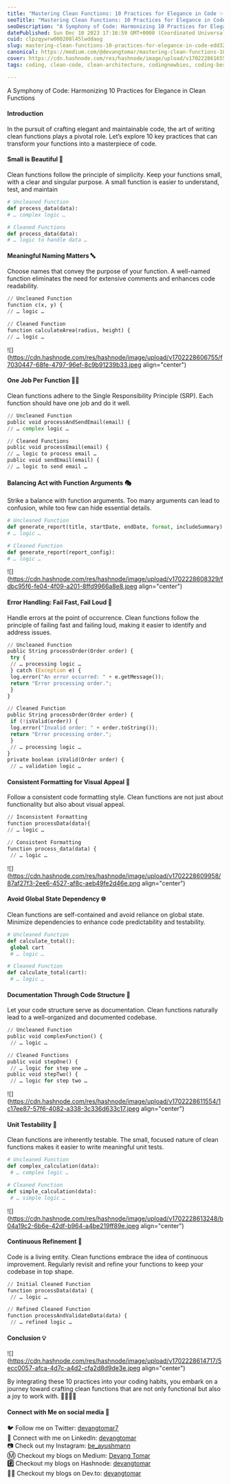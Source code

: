 ```yaml
---
title: "Mastering Clean Functions: 10 Practices for Elegance in Code ✨"
seoTitle: "Mastering Clean Functions: 10 Practices for Elegance in Code ✨"
seoDescription: "A Symphony of Code: Harmonizing 10 Practices for Elegance in Clean Functions"
datePublished: Sun Dec 10 2023 17:16:59 GMT+0000 (Coordinated Universal Time)
cuid: clpzqywrw000208l45lwddaog
slug: mastering-clean-functions-10-practices-for-elegance-in-code-edd324fdbfa5
canonical: https://medium.com/@devangtomar/mastering-clean-functions-10-practices-for-elegance-in-code-edd324fdbfa5
cover: https://cdn.hashnode.com/res/hashnode/image/upload/v1702228616551/7fd7150a-8e96-4e0a-b5fb-6ca09bfa70be.jpeg
tags: coding, clean-code, clean-architecture, codingnewbies, coding-best-practices

---
```


A Symphony of Code: Harmonizing 10 Practices for Elegance in Clean Functions

#### **Introduction**

In the pursuit of crafting elegant and maintainable code, the art of writing clean functions plays a pivotal role. Let’s explore 10 key practices that can transform your functions into a masterpiece of code.

#### **Small is Beautiful 🌱**

Clean functions follow the principle of simplicity. Keep your functions small, with a clear and singular purpose. A small function is easier to understand, test, and maintain

```python
# Uncleaned Function
def process_data(data):
# … complex logic …

# Cleaned Functions
def process_data(data):
# … logic to handle data …
```

#### **Meaningful Naming Matters 🔤**

Choose names that convey the purpose of your function. A well-named function eliminates the need for extensive comments and enhances code readability.

```python
// Uncleaned Function
function c(x, y) {
// … logic …

// Cleaned Function
function calculateArea(radius, height) {
// … logic …
```

![](https://cdn.hashnode.com/res/hashnode/image/upload/v1702228606755/f7030447-68fe-4797-96ef-8c9b91239b33.jpeg align="center")

#### **One Job Per Function 👷‍♀️**

Clean functions adhere to the Single Responsibility Principle (SRP). Each function should have one job and do it well.

```python
// Uncleaned Function
public void processAndSendEmail(email) {
// … complex logic …

// Cleaned Functions
public void processEmail(email) {
// … logic to process email …
public void sendEmail(email) {
// … logic to send email …
```

#### **Balancing Act with Function Arguments 🎭**

Strike a balance with function arguments. Too many arguments can lead to confusion, while too few can hide essential details.

```python
# Uncleaned Function
def generate_report(title, startDate, endDate, format, includeSummary):
# … logic …

# Cleaned Function
def generate_report(report_config):
# … logic …
```

![](https://cdn.hashnode.com/res/hashnode/image/upload/v1702228608329/fdbc95f6-fe04-4f09-a201-8ffd9966a8e8.jpeg align="center")

#### **Error Handling: Fail Fast, Fail Loud 🚨**

Handle errors at the point of occurrence. Clean functions follow the principle of failing fast and failing loud, making it easier to identify and address issues.

```python
// Uncleaned Function
public String processOrder(Order order) {
 try {
 // … processing logic …
 } catch (Exception e) {
 log.error("An error occurred: " + e.getMessage());
 return "Error processing order.";
 }
}

// Cleaned Function
public String processOrder(Order order) {
 if (!isValid(order)) {
 log.error("Invalid order: " + order.toString());
 return "Error processing order.";
 }
 // … processing logic …
}
private boolean isValid(Order order) {
 // … validation logic …
```

#### **Consistent Formatting for Visual Appeal 🎨**

Follow a consistent code formatting style. Clean functions are not just about functionality but also about visual appeal.

```python
// Inconsistent Formatting
function processData(data){
// … logic …

// Consistent Formatting
function process_data(data) {
 // … logic …
```

![](https://cdn.hashnode.com/res/hashnode/image/upload/v1702228609958/87af27f3-2ee6-4527-af8c-aeb49fe2d46e.png align="center")

#### **Avoid Global State Dependency 🌐**

Clean functions are self-contained and avoid reliance on global state. Minimize dependencies to enhance code predictability and testability.

```python
# Uncleaned Function
def calculate_total():
 global cart
 # … logic …

# Cleaned Function
def calculate_total(cart):
 # … logic …
```

#### **Documentation Through Code Structure 📖**

Let your code structure serve as documentation. Clean functions naturally lead to a well-organized and documented codebase.

```python
// Uncleaned Function
public void complexFunction() {
 // … logic …

// Cleaned Functions
public void stepOne() {
 // … logic for step one …
public void stepTwo() {
 // … logic for step two …
```

![](https://cdn.hashnode.com/res/hashnode/image/upload/v1702228611554/1c17ee87-57f6-4082-a338-3c336d633c17.jpeg align="center")

#### **Unit Testability 🧪**

Clean functions are inherently testable. The small, focused nature of clean functions makes it easier to write meaningful unit tests.

```python
# Uncleaned Function
def complex_calculation(data):
 # … complex logic …

# Cleaned Function
def simple_calculation(data):
 # … simple logic …
```

![](https://cdn.hashnode.com/res/hashnode/image/upload/v1702228613248/b04a19c2-6b6e-42df-b964-a4be219ff89e.jpeg align="center")

#### **Continuous Refinement 🔄**

Code is a living entity. Clean functions embrace the idea of continuous improvement. Regularly revisit and refine your functions to keep your codebase in top shape.

```python
// Initial Cleaned Function
function processData(data) {
 // … logic …

// Refined Cleaned Function
function processAndValidateData(data) {
 // … refined logic …
```

#### **Conclusion 💡**

![](https://cdn.hashnode.com/res/hashnode/image/upload/v1702228614717/5ecc0057-afca-4d7c-a4d2-cfa2d8d9de3e.jpeg align="center")

By integrating these 10 practices into your coding habits, you embark on a journey toward crafting clean functions that are not only functional but also a joy to work with. 👩‍💻👨‍💻

#### **Connect with Me on social media 📲**

🐦 Follow me on Twitter: [devangtomar7](https://twitter.com/devangtomar7)  
🔗 Connect with me on LinkedIn: [devangtomar](https://www.linkedin.com/in/devangtomar)  
📷 Check out my Instagram: [be\_ayushmann](https://instagram.com/be_ayushmann)  
Ⓜ️ Checkout my blogs on Medium: [Devang Tomar](https://medium.com/u/8f5e1c86129d)  
**#️⃣** Checkout my blogs on Hashnode: [devangtomar](https://devangtomar.hashnode.dev/)  
**🧑‍💻** Checkout my blogs on Dev.to: [devangtomar](https://dev.to/devangtomar)